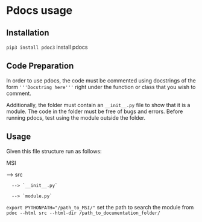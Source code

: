 # Pdocs usage
## Installation
`pip3 install pdoc3` install pdocs
## Code Preparation
In order to use pdocs, the code must be commented using docstrings of the form
`'''Docstring here'''` right under the function or class that you wish to
comment.

Additionally, the folder must contain an `__init__.py` file to show that it is
a module. The code in the folder must be free of bugs and errors. Before
running pdocs, test using the module outside the folder.
## Usage
Given this file structure run as follows:

MSI

 --> src

      --> `__init__.py`

      --> `module.py`

`export PYTHONPATH="/path_to_MSI/"` set the path to search the module from
`pdoc --html src --html-dir /path_to_documentation_folder/`
